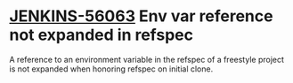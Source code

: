 # [JENKINS-56063](https://issues.jenkins-ci.org/browse/JENKINS-56063) Env var reference not expanded in refspec

A reference to an environment variable in the refspec of a freestyle project is not expanded when honoring refspec on initial clone.

